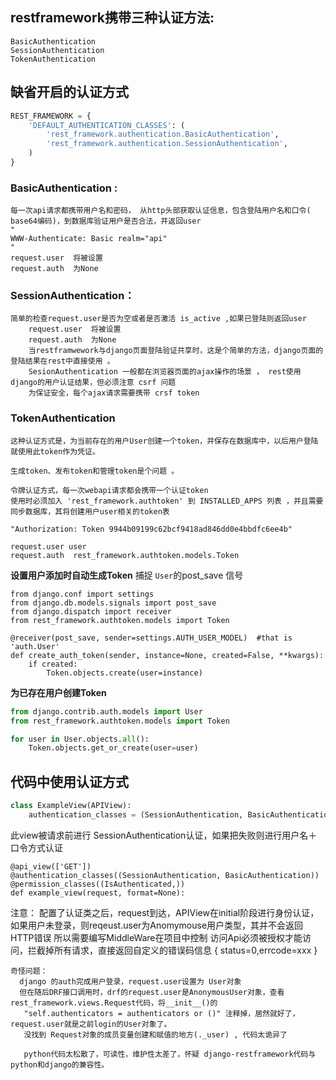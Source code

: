 
## restframework携带三种认证方法:

	BasicAuthentication
	SessionAuthentication
	TokenAuthentication


## 缺省开启的认证方式
```python
REST_FRAMEWORK = {
    'DEFAULT_AUTHENTICATION_CLASSES': (
        'rest_framework.authentication.BasicAuthentication',
        'rest_framework.authentication.SessionAuthentication',
    )
}
```

### BasicAuthentication :
```
每一次api请求都携带用户名和密码， 从http头部获取认证信息，包含登陆用户名和口令( base64编码)，到数据库验证用户是否合法，并返回user
"
WWW-Authenticate: Basic realm="api"
"
request.user  将被设置
request.auth  为None
```
### SessionAuthentication：
```
简单的检查request.user是否为空或者是否激活 is_active ,如果已登陆则返回user
	request.user  将被设置
	request.auth  为None
	当restframwework与django页面登陆验证共享时，这是个简单的方法，django页面的登陆结果在rest中直接使用 。
	SesionAuthentication 一般都在浏览器页面的ajax操作的场景 ， rest使用django的用户认证结果，但必须注意 csrf 问题
	为保证安全，每个ajax请求需要携带 crsf token
```

### TokenAuthentication
```
这种认证方式是，为当前存在的用户User创建一个token，并保存在数据库中，以后用户登陆就使用此token作为凭证。

生成token、发布token和管理token是个问题 。

令牌认证方式，每一次webapi请求都会携带一个认证token
使用时必须加入 'rest_framework.authtoken' 到 INSTALLED_APPS 列表 ，并且需要同步数据库，其将创建用户user相关的token表

"Authorization: Token 9944b09199c62bcf9418ad846dd0e4bbdfc6ee4b"

request.user user
request.auth  rest_framework.authtoken.models.Token

```
**设置用户添加时自动生成Token**
捕捉 `User`的post_save 信号
```
from django.conf import settings
from django.db.models.signals import post_save
from django.dispatch import receiver
from rest_framework.authtoken.models import Token

@receiver(post_save, sender=settings.AUTH_USER_MODEL)  #that is 'auth.User'
def create_auth_token(sender, instance=None, created=False, **kwargs):
    if created:
        Token.objects.create(user=instance)
```

**为已存在用户创建Token** 
```python
from django.contrib.auth.models import User
from rest_framework.authtoken.models import Token

for user in User.objects.all():
    Token.objects.get_or_create(user=user)
```



## 代码中使用认证方式

```python
class ExampleView(APIView):
    authentication_classes = (SessionAuthentication, BasicAuthentication)
```
此view被请求前进行 SessionAuthentication认证，如果把失败则进行用户名＋口令方式认证

```
@api_view(['GET'])
@authentication_classes((SessionAuthentication, BasicAuthentication))
@permission_classes((IsAuthenticated,))
def example_view(request, format=None):

```
注意：
配置了认证类之后，request到达，APIView在initial阶段进行身份认证，如果用户未登录，则reqeust.user为Anomymouse用户类型，其并不会返回HTTP错误
所以需要编写MiddleWare在项目中控制 访问Api必须被授权才能访问，拦截掉所有请求，直接返回自定义的错误码信息 { status=0,errcode=xxx }




```
奇怪问题：
  django 的auth完成用户登录，request.user设置为 User对象
  但在随后DRF接口调用时，drf的request.user是AnonymousUser对象，查看rest_framework.views.Request代码，将__init__()的
   "self.authenticators = authenticators or ()" 注释掉，居然就好了，request.user就是之前login的User对象了。
   没找到 Request对象的成员变量创建和赋值的地方(._user) , 代码太诡异了

   python代码太松散了，可读性，维护性太差了，怀疑 django-restframework代码与python和django的兼容性。

```














